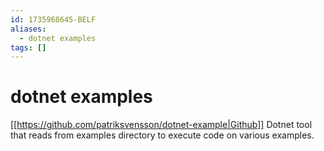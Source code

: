 ```yaml
---
id: 1735968645-BELF
aliases:
  - dotnet examples
tags: []
---
```


# dotnet examples

[[https://github.com/patriksvensson/dotnet-example|Github]]
Dotnet tool that reads from examples directory to execute code on various examples.


